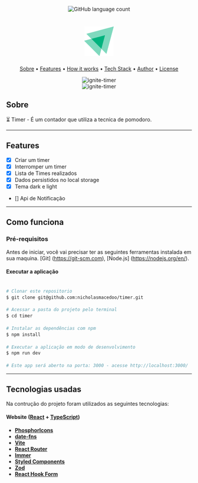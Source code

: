 
<p align="center">
  <img alt="GitHub language count" src="https://img.shields.io/github/languages/count/bfukumori/ignite-timer?color=%2304D361">
</p>

<h1 align="center">
    <img alt="ignite-timer" title="#ignite-timer" src="./src/assets/logo.svg" />
</h1>

<p align="center">
  <a href="#about">Sobre</a> •
  <a href="#features">Features</a> •
  <a href="#how-it-works">How it works</a> • 
  <a href="#tech-stack">Tech Stack</a> • 
  <a href="#author">Author</a> • 
  <a href="#user-content-license">License</a>
</p>

<div align="center"> 
	<img alt="ignite-timer" title="#ignite-timer" src="./.github/banner-1.PNG" />
</div>

<div align="center"> 
	<img alt="ignite-timer" title="#ignite-timer" src="./.github/banner-2.PNG" />
</div>

## Sobre

⏳ Timer - É um contador que utiliza a tecnica de pomodoro.

---

## Features

- [x] Criar um timer
- [x] Interromper um timer
- [x] Lista de Times realizados
- [x] Dados persistidos no local storage
- [x] Tema dark e light
- [] Api de Notificação

---

## Como funciona

### Pré-requisitos

Antes de iniciar, você vai precisar ter as seguintes ferramentas instalada em sua maquina.
[Git] (https://git-scm.com), [Node.js] (https://nodejs.org/en/).

#### Executar a aplicação

```bash

# Clonar este repositorio
$ git clone git@github.com:nicholasmacedoo/timer.git

# Acessar a pasta do projeto pelo terminal
$ cd timer

# Instalar as dependências com npm
$ npm install

# Executar a aplicação em modo de desenvolvimento
$ npm run dev

# Este app será aberto na porta: 3000 - acesse http://localhost:3000/

```

---

## Tecnologias usadas

Na contrução do projeto foram utilizados as seguintes tecnologias:

#### **Website**  ([React](https://reactjs.org/)  +  [TypeScript](https://www.typescriptlang.org/))

- **[PhosphorIcons](https://phosphoricons.com/)**
- **[date-fns](https://date-fns.org/)**
- **[Vite](https://vitejs.dev/)**
- **[React Router](https://v5.reactrouter.com/web/guides/quick-start)**
- **[Immer](https://immerjs.github.io/immer/)**
- **[Styled Components](https://styled-components.com/)**
- **[Zod](https://zod.dev/)**
- **[React Hook Form](https://react-hook-form.com/)**

